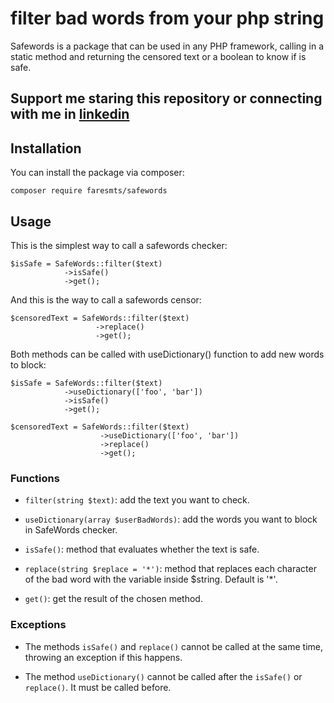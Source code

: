 # filter bad words from your php string

Safewords is a package that can be used in any PHP framework, calling in a static method and returning the censored text or a boolean to know if is safe. 

## Support me staring this repository or connecting with me in [linkedin](https://www.linkedin.com/in/matheusfares/)

## Installation

You can install the package via composer: 

```
composer require faresmts/safewords
```

## Usage

This is the simplest way to call a safewords checker: 
```
$isSafe = SafeWords::filter($text)
            ->isSafe()
            ->get();
```
And this is the way to call a safewords censor:
```
$censoredText = SafeWords::filter($text)
                   ->replace()
                   ->get();
```

Both methods can be called with useDictionary() function to add new words to block:
```
$isSafe = SafeWords::filter($text)
            ->useDictionary(['foo', 'bar'])
            ->isSafe()
            ->get();

$censoredText = SafeWords::filter($text)
                    ->useDictionary(['foo', 'bar'])
                    ->replace()
                    ->get();
```

### Functions

- `filter(string $text)`: add the text you want to check.

- `useDictionary(array $userBadWords)`: add the words you want to block in SafeWords checker. 

- `isSafe()`: method that evaluates whether the text is safe.

- `replace(string $replace = '*')`: method that replaces each character of the bad word with the variable inside $string. Default is '*'.

- `get()`: get the result of the chosen method.

### Exceptions

- The methods `isSafe()` and `replace()` cannot be called at the same time, throwing an exception if this happens.

- The method `useDictionary()` cannot be called after the `isSafe()` or `replace()`. It must be called before. 







